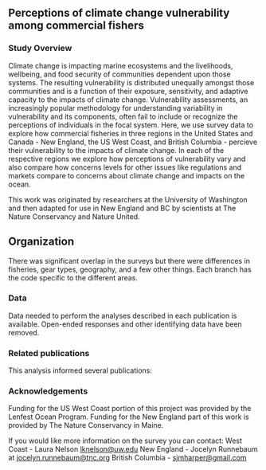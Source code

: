 ## Perceptions of climate change vulnerability among commercial fishers

### Study Overview
Climate change is impacting marine ecosystems and the livelihoods, wellbeing, and food security of communities dependent upon those systems. The resulting vulnerability is distributed unequally amongst those communities and is a function of their exposure, sensitivity, and adaptive capacity to the impacts of climate change. Vulnerability assessments, an increasingly popular methodology for understanding variability in vulnerability and its components, often fail to include or recognize the perceptions of individuals in the focal system. Here, we use survey data to explore how commercial fisheries in three regions in the United States and Canada - New England, the US West Coast, and British Columbia - percieve their vulnerability to the impacts of climate change. In each of the respective regions we explore how perceptions of vulnerability vary and also compare how concerns levels for other issues like regulations and markets compare to concerns about climate change and impacts on the ocean. 

This work was originated by researchers at the University of Washington and then adapted for use in New England and BC by scientists at The Nature Conservancy and Nature United.

## Organization
There was significant overlap in the surveys but there were differences in fisheries, gear types, geography, and a few other things. Each branch has the code specific to the different areas.

### Data
Data needed to perform the analyses described in each publication is available. Open-ended responses and other identifying data have been removed.

### Related publications
This analysis informed several publications:


### Acknowledgements 
Funding for the US West Coast portion of this project was provided by the Lenfest Ocean Program. Funding for the New England part of this work is provided by The Nature Conservancy in Maine. 

If you would like more information on the survey you can contact: 
West Coast - Laura Nelson lknelson@uw.edu
New England - Jocelyn Runnebaum at jocelyn.runnebaum@tnc.org
British Columbia - sjmharper@gmail.com
